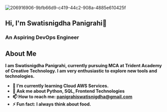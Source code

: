 
![206916906-9bfb66d9-c419-44c2-908a-4885e610425f](https://github.com/user-attachments/assets/fbdad649-5009-4374-affe-609801f39302)

## Hi, I'm Swatisnigdha Panigrahi👋
<h3><b>An Aspiring DevOps Engineer<b></h3>
  
## About Me
I am Swatisnigdha Panigrahi, currently pursuing MCA at Trident Academy of Creative Technology. I am very enthusiastic to explore new tools and technologies.

- 🌱 I’m currently learning Cloud AWS Services.
- 💬 Ask me about Python, SQL, Frontend Technologies
- 📫 How to reach me: panigrahiswatisnigdha@gmail.com 
- ⚡ Fun fact: I always think about food.

